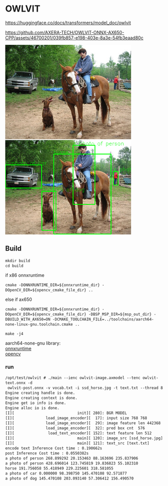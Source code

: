 # OWLVIT

https://huggingface.co/docs/transformers/model_doc/owlvit

https://github.com/AXERA-TECH/OWLVIT-ONNX-AX650-CPP/assets/46700201/039fb857-e198-403e-8a3e-54fb3eaad80c

<img src="ssd_horse.jpg" height="300" /> <img src="result.jpg" height="300" />

## Build
```
mkdir build
cd build
```
if x86 onnxruntime
```
cmake -DONNXRUNTIME_DIR=${onnxruntime_dir} -DOpenCV_DIR=${opencv_cmake_file_dir} ..
```
else if ax650
```
cmake -DONNXRUNTIME_DIR=${onnxruntime_dir} -DOpenCV_DIR=${opencv_cmake_file_dir} -DBSP_MSP_DIR=${msp_out_dir} -DBUILD_WITH_AX650=ON -DCMAKE_TOOLCHAIN_FILE=../toolchains/aarch64-none-linux-gnu.toolchain.cmake ..
```
```
make -j4
```
aarch64-none-gnu library:\
[onnxruntime](https://github.com/ZHEQIUSHUI/SAM-ONNX-AX650-CPP/releases/download/ax_models/onnxruntime-aarch64-none-gnu-1.16.0.zip)\
[opencv](https://github.com/ZHEQIUSHUI/SAM-ONNX-AX650-CPP/releases/download/ax_models/libopencv-4.6-aarch64-none.zip)

### run
```
/opt/test/owlvit # ./main --ienc owlvit-image.axmodel --tenc owlvit-text.onnx -d
 owlvit-post.onnx -v vocab.txt -i ssd_horse.jpg -t text.txt --thread 8
Engine creating handle is done.
Engine creating context is done.
Engine get io info is done.
Engine alloc io is done.
[I][                            init][ 280]: BGR MODEL
[I][              load_image_encoder][  17]: input size 768 768
[I][              load_image_encoder][  29]: image feature len 442368
[I][              load_image_encoder][  32]: pred box cnt  576
[I][               load_text_encoder][ 152]: text feature len 512
[I][                            main][ 120]: image_src [ssd_horse.jpg]
[I][                            main][ 121]: text_src [text.txt]
encode text Inference Cost time : 0.190662s
post Inference Cost time : 0.0550382s
a photo of person 268.899292 20.153463 88.163696 235.837906
a photo of person 428.696014 123.745819 19.836823 55.102310
horse 191.756058 55.418949 229.225601 318.581055
a photo of car 0.000000 98.398750 145.470108 92.571877
a photo of dog 145.470108 203.093140 57.306412 156.490570

```
